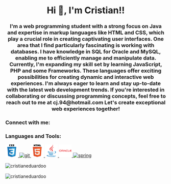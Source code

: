 <h1 align="center">Hi 👋, I'm Cristian!!</h1>
<h3 align="center">I'm a web programming student with a strong focus on Java and expertise in markup languages like HTML and CSS, which play a crucial role in creating captivating user interfaces. One area that I find particularly fascinating is working with databases. I have knowledge in SQL for Oracle and MySQL, enabling me to efficiently manage and manipulate data. Currently, I'm expanding my skill set by learning JavaScript, PHP and some Frameworks. These languages offer exciting possibilities for creating dynamic and interactive web experiences. I'm always eager to learn and stay up-to-date with the latest web development trends. If you're interested in collaborating or discussing programming concepts, feel free to reach out to me at cj.94@hotmail.com Let's create exceptional web experiences together!</h3>

<h3 align="left">Connect with me:</h3>
<p align="left">
</p>

<h3 align="left">Languages and Tools:</h3>
<p align="left"> <a href="https://www.w3schools.com/css/" target="_blank" rel="noreferrer"> <img src="https://raw.githubusercontent.com/devicons/devicon/master/icons/css3/css3-original-wordmark.svg" alt="css3" width="40" height="40"/> </a> <a href="https://git-scm.com/" target="_blank" rel="noreferrer"> <img src="https://www.vectorlogo.zone/logos/git-scm/git-scm-icon.svg" alt="git" width="40" height="40"/> </a> <a href="https://www.w3.org/html/" target="_blank" rel="noreferrer"> <img src="https://raw.githubusercontent.com/devicons/devicon/master/icons/html5/html5-original-wordmark.svg" alt="html5" width="40" height="40"/> </a> <a href="https://www.java.com" target="_blank" rel="noreferrer"> <img src="https://raw.githubusercontent.com/devicons/devicon/master/icons/java/java-original.svg" alt="java" width="40" height="40"/> </a> <a href="https://www.oracle.com/" target="_blank" rel="noreferrer"> <img src="https://raw.githubusercontent.com/devicons/devicon/master/icons/oracle/oracle-original.svg" alt="oracle" width="40" height="40"/> </a> <a href="https://spring.io/" target="_blank" rel="noreferrer"> <img src="https://www.vectorlogo.zone/logos/springio/springio-icon.svg" alt="spring" width="40" height="40"/> </a> </p>

<p><img align="center" src="https://github-readme-stats.vercel.app/api/top-langs?username=cristianeduardoo&show_icons=true&locale=en&layout=compact" alt="cristianeduardoo" /></p>

<p><img align="center" src="https://github-readme-streak-stats.herokuapp.com/?user=cristianeduardoo&" alt="cristianeduardoo" /></p>

